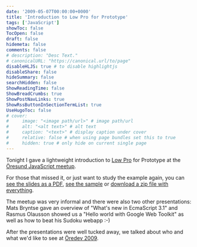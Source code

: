 ```yaml
---
date: '2009-05-07T00:00:00+0000'
title: 'Introduction to Low Pro for Prototype'
tags: ['JavaScript']
showToc: false
TocOpen: false
draft: false
hidemeta: false
comments: false
# description: "Desc Text."
# canonicalURL: "https://canonical.url/to/page"
disableHLJS: true # to disable highlightjs
disableShare: false
hideSummary: false
searchHidden: false
ShowReadingTime: false
ShowBreadCrumbs: true
ShowPostNavLinks: true
ShowRssButtonInSectionTermList: true
UseHugoToc: false
# cover:
#     image: "<image path/url>" # image path/url
#     alt: "<alt text>" # alt text
#     caption: "<text>" # display caption under cover
#     relative: false # when using page bundles set this to true
#     hidden: true # only hide on current single page
---
```


Tonight I gave a lightweight introduction to [Low Pro](http://lowprojs.com) for Prototype at the [Öresund JavaScript meetup](http://www.meetup.com/The-Oresund-JavaScript-Meetup/).

For those that missed it, or just want to study the example again, you can [see the slides as a PDF](/presentations/introduction-to-low-pro-for-prototype/Introduction-to-Low-Pro-for-Prototype.pdf), [see the sample](/presentations/introduction-to-low-pro-for-prototype/intro.html) or [download a zip file with everything](presentations/introduction-to-low-pro-for-prototype/Introduction-to-Low-Pro-for-Prototype.zip).

The meetup was very informal and there were also two other presentations: Mats Bryntse gave an overview of "What's new in EcmaScript 3.1" and Rasmus Olausson showed us a "Hello world with Google Web Toolkit" as well as how to beat his Sudoku webapp :-)

After the presentations were well tucked away, we talked about who and what we'd like to see at [Öredev 2009](http://www.oredev.org/).
